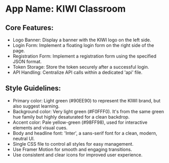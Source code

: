 # **App Name**: KIWI Classroom

## Core Features:

- Logo Banner: Display a banner with the KIWI logo on the left side.
- Login Form: Implement a floating login form on the right side of the page.
- Registration Form: Implement a registration form using the specified JSON format.
- Token Storage: Store the token securely after a successful login.
- API Handling: Centralize API calls within a dedicated 'api' file.

## Style Guidelines:

- Primary color: Light green (#90EE90) to represent the KIWI brand, but also suggest learning.
- Background color: Very light green (#F0FFF0). It's from the same green hue family but highly desaturated for a clean backdrop.
- Accent color: Pale yellow-green (#98FF98), used for interactive elements and visual cues.
- Body and headline font: 'Inter', a sans-serif font for a clean, modern, neutral UI.
- Single CSS file to control all styles for easy management.
- Use Framer Motion for smooth and engaging transitions.
- Use consistent and clear icons for improved user experience.